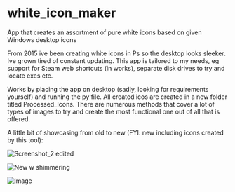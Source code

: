 # white_icon_maker
App that creates an assortment of pure white icons based on given Windows desktop icons

From 2015 ive been creating white icons in Ps so the desktop looks sleeker. Ive grown tired of constant updating. This app is tailored to my needs, eg support for Steam web shortcuts (in works), separate disk drives to try and locate exes etc. 

Works by placing the app on desktop (sadly, looking for requirements yourself) and running the py file. All created icos are created in a new folder titled Processed_Icons. There are numerous methods that cover a lot of types of images to try and create the most functional one out of all that is offered. 

A little bit of showcasing from old to new (FYI: new including icons created by this tool):

![Screenshot_2 edited](https://github.com/user-attachments/assets/b99c4ba4-f5c8-49fd-8856-55dfde31afe6)


![New w shimmering](https://github.com/user-attachments/assets/6cc09b09-4377-4c77-9f78-c38255b3791a)

![image](https://github.com/user-attachments/assets/1f7ec108-8078-48cd-b2ba-8b60a0695ae9)
